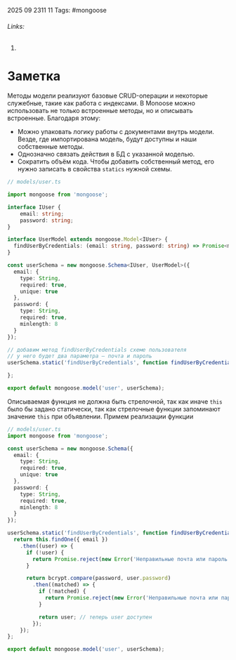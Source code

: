 2025 09 2311 11
Tags: #mongoose 
###### Links: 
1) 
# Заметка
Методы модели реализуют базовые CRUD-операции и некоторые служебные, такие как работа с индексами. В Monoose можно использовать не только встроенные методы, но и описывать встроенные. Благодаря этому:

- Можно упаковать логику работы с документами внутрь модели. Везде, где импортирована модель, будут доступны и наши собственные методы.
- Однозначно связать действия в БД с указанной моделью.
- Сократить объём кода.
Чтобы добавить собственный метод,  его нужно записать в свойства `statics` нужной схемы.
```ts
// models/user.ts

import mongoose from 'mongoose';

interface IUser {
    email: string;
    password: string;
}

interface UserModel extends mongoose.Model<IUser> {
  findUserByCredentials: (email: string, password: string) => Promise<mongoose.Document<unknown, any, IUser>>
}

const userSchema = new mongoose.Schema<IUser, UserModel>({
  email: {
    type: String,
    required: true,
    unique: true
  },
  password: {
    type: String,
    required: true,
    minlength: 8
  }
});

// добавим метод findUserByCredentials схеме пользователя
// у него будет два параметра — почта и пароль
userSchema.static('findUserByCredentials', function findUserByCredentials(email: string, password: string) {

};

export default mongoose.model('user', userSchema);
```
Описываемая функция не должна быть стрелочной, так как иначе `this` было бы задано статически, так как стрелочные функции запоминают значение `this` при объявлении.
Примем реализации функции
```ts
// models/user.ts
import mongoose from 'mongoose';

const userSchema = new mongoose.Schema({
  email: {
    type: String,
    required: true,
    unique: true
  },
  password: {
    type: String,
    required: true,
    minlength: 8
  }
});

userSchema.static('findUserByCredentials', function findUserByCredentials(email: string, password: string) {
  return this.findOne({ email })
    .then((user) => {
      if (!user) {
        return Promise.reject(new Error('Неправильные почта или пароль'));
      }

      return bcrypt.compare(password, user.password)
        .then((matched) => {
          if (!matched) {
            return Promise.reject(new Error('Неправильные почта или пароль'));
          }

          return user; // теперь user доступен
        });
    });
};

export default mongoose.model('user', userSchema);
```
